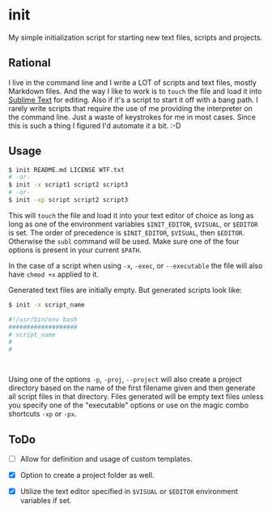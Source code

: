 init
====

My simple initialization script for starting new text files, scripts and projects.


Rational
--------

I live in the command line and I write a LOT of scripts and text files, mostly Markdown files. And the way I like to work is to `touch` the file and load it into [Sublime Text][] for editing. Also if it's a script to start it off with a bang path. I rarely write scripts that require the use of me providing the interpreter on the command line. Just a waste of keystrokes for me in most cases. Since this is such a thing I figured I'd automate it a bit.  :-D


Usage
-----

``` bash
$ init README.md LICENSE WTF.txt
# -or-
$ init -x script1 script2 script3
# -or-
$ init -xp script script2 script3
```

This will `touch` the file and load it into your text editor of choice as long as long as one of the environment variables `$INIT_EDITOR`, `$VISUAL`, or `$EDITOR` is set. The order of precedence is `$INIT_EDITOR`, `$VISUAL`, then `$EDITOR`. Otherwise the `subl` command will be used. Make sure one of the four options is present in your current `$PATH`.

In the case of a script when using `-x`, `-exec`, or `--executable` the file will also have `chmod +x` applied to it.

Generated text files are initially empty. But generated scripts look like:

``` bash
$ init -x script_name

#!/usr/bin/env bash
###################
# script_name
#
#




```

Using one of the options `-p`, `-proj`, `--project` will also create a project directory based on the name of the first filename given and then generate all script files in that directory. Files generated will be empty text files unless you specify one of the "executable" options or use on the magic combo shortcuts `-xp` or `-px`.


ToDo
----

* [ ] Allow for definition and usage of custom templates.
* [x] Option to create a project folder as well.
* [x] Utilize the text editor specified in `$VISUAL` or `$EDITOR` environment variables if set.



[Sublime Text]: https://www.sublimetext.com

